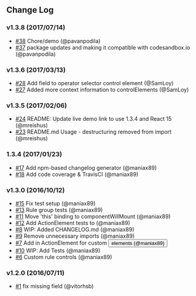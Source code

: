## Change Log

### v1.3.8 (2017/07/14)
- [#38](https://github.com/sapientglobalmarkets/react-querybuilder/pull/38) Chore/demo (@pavanpodila)
- [#37](https://github.com/sapientglobalmarkets/react-querybuilder/pull/37) package updates and making it compatible with codesandbox.io (@pavanpodila)

### v1.3.6 (2017/03/13)
- [#28](https://github.com/sapientglobalmarkets/react-querybuilder/pull/28) Add field to operator selector control element (@SamLoy)
- [#27](https://github.com/sapientglobalmarkets/react-querybuilder/pull/27) Added more context information to controlElements (@SamLoy)

### v1.3.5 (2017/02/06)
- [#24](https://github.com/sapientglobalmarkets/react-querybuilder/pull/24) README: Update live demo link to use 1.3.4 and React 15 (@mreishus)
- [#23](https://github.com/sapientglobalmarkets/react-querybuilder/pull/23) README.md Usage - destructuring removed from import (@mreishus)

### 1.3.4 (2017/01/23)
- [#17](https://github.com/sapientglobalmarkets/react-querybuilder/pull/17) Add npm-based changelog generator (@maniax89)
- [#18](https://github.com/sapientglobalmarkets/react-querybuilder/pull/18) Add code coverage & TravisCI (@maniax89)

### v1.3.0 (2016/10/12)
- [#15](https://github.com/sapientglobalmarkets/react-querybuilder/pull/15) Fix test setup (@maniax89)
- [#13](https://github.com/sapientglobalmarkets/react-querybuilder/pull/13) Rule group tests (@maniax89)
- [#11](https://github.com/sapientglobalmarkets/react-querybuilder/pull/11) Move 'this' binding to componentWillMount (@maniax89)
- [#12](https://github.com/sapientglobalmarkets/react-querybuilder/pull/12) Add ActionElement tests to <Rule /> (@maniax89)
- [#8](https://github.com/sapientglobalmarkets/react-querybuilder/pull/8) WIP: Added CHANGELOG.md (@maniax89)
- [#9](https://github.com/sapientglobalmarkets/react-querybuilder/pull/9) Remove unnecessary imports (@maniax89)
- [#7](https://github.com/sapientglobalmarkets/react-querybuilder/pull/7) Add in ActionElement for custom <button /> elements (@maniax89)
- [#10](https://github.com/sapientglobalmarkets/react-querybuilder/pull/10) WIP: Add <Rule /> Tests (@maniax89)
- [#6](https://github.com/sapientglobalmarkets/react-querybuilder/pull/6) Custom rule controls (@maniax89)

### v1.2.0 (2016/07/11)
- [#1](https://github.com/sapientglobalmarkets/react-querybuilder/pull/1) fix missing field (@vitorhsb)
